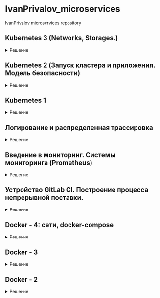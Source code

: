 # IvanPrivalov_microservices
IvanPrivalov microservices repository

## Kubernetes 3 (Networks, Storages.)

<details>
  <summary>Решение</summary>

### LoadBalancer

Настроим соответствующим образом Service UI

ui-service.yml:

```shell

---
apiVersion: v1
kind: Service
metadata:
  name: ui
  labels:
    app: reddit
    component: ui
spec:
  type: LoadBalancer
  ports:
  - port: 80
    nodePort: 32092
    protocol: TCP
    targetPort: 9292
  selector:
    app: reddit
    component: ui

```

Настроим соответствующим образом Service UI

```shell

kubectl apply -f ./kubernetes/reddit/ui-service.yml -n dev

```

Проверим:

```shell

kubectl get service -n dev --selector component=ui

otus@otus-VirtualBox:~/Desktop/IvanPrivalov_microservices$ kubectl get service -n dev --selector component=ui
NAME   TYPE           CLUSTER-IP      EXTERNAL-IP      PORT(S)        AGE
ui     LoadBalancer   10.96.134.193   178.154.205.67   80:32092/TCP   4m54s


```

Наш адрес: http://178.154.205.67:80

### Ingress

Основные задачи, решаемые с помощью Ingress'ов:

- Организация единой точки входа в приложения снаружи
- Обеспечение балансировки трафика
- Терминация SSL
- Виртуальный хостинг на основе имен и т. д.

Установим Ingress:

```shell

kubectl apply -f https://raw.githubusercontent.com/kubernetes/ingress-nginx/controller-v0.34.1/deploy/static/provider/cloud/deploy.yaml

```

```shell

kubectl get pods -n ingress-nginx

NAME                                        READY   STATUS      RESTARTS   AGE
ingress-nginx-admission-create-2gq4h        0/1     Completed   0          2m10s
ingress-nginx-admission-patch-v4trm         0/1     Completed   1          2m10s
ingress-nginx-controller-7d7999cdf6-mxcgw   1/1     Running     0          2m20s

```

![image 5](https://github.com/Otus-DevOps-2021-05/IvanPrivalov_microservices/blob/kubernetes-3/kubernetes/screens/k8s_5.png)

Создадим Ingress для сервиса UI

ui-ingress.yml:

```shell

---
apiVersion: extensions/v1beta1
kind: Ingress
metadata:
  name: ui
spec:
  backend:
    serviceName: ui
    servicePort: 80

```

Применим конфиг:

```shell

kubectl apply -f ./kubernetes/reddit/ui-ingress.yml -n dev

otus@otus-VirtualBox:~/Desktop/IvanPrivalov_microservices$ kubectl apply -f ./kubernetes/reddit/ui-ingress.yml -n dev
ingress.extensions/ui created

kubectl get ingress -n dev

NAME   CLASS    HOSTS   ADDRESS         PORTS   AGE
ui     <none>   *       130.193.39.62   80      5m27s

```

### Secret

Теперь давайте защитим наш сервис с помощью TLS.

Для начала вспомним IngressIP:

```shell

$ kubectl get ingress -n dev

NAME   CLASS    HOSTS   ADDRESS         PORTS   AGE
ui     <none>   *       130.193.39.62   80      24m

```

Далее подготовим сертификат используя IP как CN

```shell

openssl req -x509 -nodes -days 365 -newkey rsa:2048 -keyout tls.key -out tls.crt -subj "/CN=130.193.39.62"

Generating a RSA private key
.......................................+++++
.................................+++++
writing new private key to 'tls.key'
-----

```

И загрузит сертификат в кластер kubernetes

```shell

kubectl create secret tls ui-ingress --key tls.key --cert tls.crt -n dev

secret/ui-ingress created

```

Проверить можно командой:

```shell

kubectl describe secret ui-ingress -n dev

Name:         ui-ingress
Namespace:    dev
Labels:       <none>
Annotations:  <none>

Type:  kubernetes.io/tls

Data
====
tls.crt:  1123 bytes
tls.key:  1704 bytes

```

### TLS Termination

Теперь настроим Ingress на прием только HTTPS траффика

ui-ingress.yml

```shell

---
apiVersion: extensions/v1beta1
kind: Ingress
metadata:
  name: ui
  annotations:
    kubernetes.io/ingress.allow-http: "false"
spec:
  tls:
  - secretName: ui-ingress
  backend:
    serviceName: ui
    servicePort: 9292

```

Применим:

```shell

kubectl apply -f ./kubernetes/reddit/ui-ingress.yml -n dev

ingress.extensions/ui configured

```

Иногда протокол HTTP может не удалиться у существующего Ingress правила, тогда нужно его вручную удалить и пересоздать

```shell

$ kubectl delete ingress ui -n dev
$ kubectl apply -f ./kubernetes/reddit/ui-ingress.yml -n dev

```

![image 6](https://github.com/Otus-DevOps-2021-05/IvanPrivalov_microservices/blob/kubernetes-3/kubernetes/screens/k8s_6.png)

### Задание со *

Опишите создаваемый объект Secret в виде Kubernetes-манифеста.

Создал манифест tls-secret.yml

```shell

apiVersion: v1
kind: Secret
metadata:
  name: ui-ingress
type: kubernetes.io/tls
data:
  tls.crt:

  tls.key:

```

Добавил в ui-ingress.yml обьект Secret

```shell

---
  apiVersion: networking.k8s.io/v1
  kind: Ingress
  metadata:
    name: ui
    annotations:
      kubernetes.io/ingress.allow-http: "false"
  spec:
    tls:
      - secretName: ui-ingress
    rules:
    - http:
        paths:
        - path: "/"
          pathType: Prefix
          backend:
            service:
              name: ui
              port:
                number: 9292

```

### Network Policy

Имя кластера:

```shell

$ yc container cluster list
+----------------------+-------------+---------------------+---------+---------+-----------------------+---------------------+
|          ID          |    NAME     |     CREATED AT      | HEALTH  | STATUS  |   EXTERNAL ENDPOINT   |  INTERNAL ENDPOINT  |
+----------------------+-------------+---------------------+---------+---------+-----------------------+---------------------+
| catrd4rvg5cav24bqqur | k8s-cluster | 2021-09-30 07:40:07 | HEALTHY | RUNNING | https://62.84.116.228 | https://10.128.0.28 |
+----------------------+-------------+---------------------+---------+---------+-----------------------+---------------------+

```

Создадим NetworkPolicy.

mongo-network-policy.yml:

```shell

---
apiVersion: networking.k8s.io/v1
kind: NetworkPolicy
metadata:
  name: deny-db-traffic
  labels:
    app: reddit
spec:
  podSelector:
    matchLabels:
      app: reddit
      component: mongo
  policyTypes:
  - Ingress
  ingress:
  - from:
    - podSelector:
        matchLabels:
          app: reddit
          component: comment

```

Применяем политику:

```shell

$ kubectl apply -f ./kubernetes/reddit/mongo-network-policy.yml -n dev

networkpolicy.networking.k8s.io/deny-db-traffic created

```

Обновил mongo-network-policy.yml так, чтобы post-сервис дошел до базы данных.

```shell

---
  apiVersion: networking.k8s.io/v1
  kind: NetworkPolicy
  metadata:
    name: deny-db-traffic
    labels:
      app: reddit
  spec:
    podSelector:
      matchLabels:
        app: reddit
        component: mongo
    policyTypes:
      - Ingress
    ingress:
    - from:
      - podSelector:
          matchLabels:
            app: reddit
            component: comment
      - podSelector:
          matchLabels:
            app: reddit
            component: post

```

Применяем политику:

```shell

$ kubectl apply -f ./kubernetes/reddit/mongo-network-policy.yml -n dev

networkpolicy.networking.k8s.io/deny-db-traffic created

```

### Хранилище для базы

Основной Stateful сервис в нашем приложении - это базы данных MongoDB. В текущий момент она запускается в виде Deployment и хранит данные в стандартных Docker
Volume-ах.

Это имеет несколько проблем:

- При удалении POD-а удаляется и Volume
- Потерям Nod'ы с mongo грозит потерей данных
- Запуск базы на другой ноде запускает новый экземпляр данных

### PersitentVolume

Cоздадим диск в ya.cloud командой:

```shell

yc compute disk create \
--name k8s \
--size 4 \
--description "disk for k8s"

id: fhmcfarojp7vehcc7om3
folder_id: b1gfroh2tett7b3hdn78
created_at: "2021-09-30T10:04:24Z"
name: k8s
description: disk for k8s
type_id: network-hdd
zone_id: ru-central1-a
size: "4294967296"
block_size: "4096"
status: READY
disk_placement_policy: {}

$ yc compute disk list
+----------------------+------+-------------+---------------+--------+----------------------+--------------+
|          ID          | NAME |    SIZE     |     ZONE      | STATUS |     INSTANCE IDS     | DESCRIPTION  |
+----------------------+------+-------------+---------------+--------+----------------------+--------------+
| fhmcfarojp7vehcc7om3 | k8s  |  4294967296 | ru-central1-a | READY  |                      | disk for k8s |
+----------------------+------+-------------+---------------+--------+----------------------+--------------+

```

Создадим PV в ya.cloud

mongo-volume.yml:

```shell

---
apiVersion: v1
kind: PersistentVolume
metadata:
  name: mongo-pv
spec:
  capacity:
    storage: 4Gi
  accessModes:
    - ReadWriteOnce
  csi:
    driver: disk-csi-driver.mks.ycloud.io
    fsType: ext4
    volumeHandle: fhmcfarojp7vehcc7om3

```

Выполним:

```shell

$ kubectl apply -f ./kubernetes/reddit/mongo-volume.yml -n dev

persistentvolume/mongo-pv created

```

Создадим PVC

mongo-claim.yml:

```shell

---
apiVersion: v1
kind: PersistentVolumeClaim
metadata:
  name: mongo-pvc
spec:
  storageClassName: ""
  accessModes:
    - ReadWriteOnce
  resources:
    requests:
      storage: 4Gi
  volumeName: mongo-pv

```

Выполним:

```shell

$ kubectl apply -f ./kubernetes/reddit/mongo-claim.yml -n dev

persistentvolumeclaim/mongo-pvc created

```

Добавим volume в mongo-deployment.yml

```shell

---
apiVersion: apps/v1
kind: Deployment
metadata:
  name: mongo
  labels:
    app: reddit
    component: mongo
    comment-db: "true"
    post-db: "true"
spec:
  replicas: 1
  selector:
    matchLabels:
      app: reddit
      component: mongo
  template:
    metadata:
      name: mongo
      labels:
        app: reddit
        component: mongo
        comment-db: "true"
        post-db: "true"
    spec:
      containers:
      - image: mongo:3.2
        name: mongo
        volumeMounts:
        - name: mongo-persistent-storage
          mountPath: /data/db
      volumes:
        - name: mongo-persistent-storage
          persistentVolumeClaim:
            claimName:  mongo-pvc

```

Выполним:

```shell

$ kubectl apply -f ./kubernetes/reddit/mongo-deployment.yml -n dev

deployment.apps/mongo configured

```

Создадим пост:

![image 7](https://github.com/Otus-DevOps-2021-05/IvanPrivalov_microservices/blob/kubernetes-3/kubernetes/screens/k8s_7.png)

Удалим deployment:

```shell

$ kubectl delete deploy mongo -n dev

deployment.apps "mongo" deleted

```

![image 8](https://github.com/Otus-DevOps-2021-05/IvanPrivalov_microservices/blob/kubernetes-3/kubernetes/screens/k8s_8.png)

Снова создадим деплой mongo:

```shell

$ kubectl apply -f ./kubernetes/reddit/mongo-deployment.yml -n dev

deployment.apps/mongo configured

```

![image 9](https://github.com/Otus-DevOps-2021-05/IvanPrivalov_microservices/blob/kubernetes-3/kubernetes/screens/k8s_9.png)

Наш пост на месте.

</details>

## Kubernetes 2 (Запуск кластера и приложения. Модель безопасности)

<details>
  <summary>Решение</summary>

### Разворачиваем Kubernetes локально

```shell

sudo apt-get update
sudo apt-get install -y apt-transport-https ca-certificates curl

sudo curl -fsSLo /usr/share/keyrings/kubernetes-archive-keyring.gpg https://packages.cloud.google.com/apt/doc/apt-key.gpg
echo "deb [signed-by=/usr/share/keyrings/kubernetes-archive-keyring.gpg] https://apt.kubernetes.io/ kubernetes-xenial main" | sudo tee /etc/apt/sources.list.d/kubernetes.list

sudo apt-get update
sudo apt-get install -y kubectl

```

### Установка Minikube

```shell

curl -LO https://storage.googleapis.com/minikube/releases/latest/minikube_latest_amd64.deb
sudo dpkg -i minikube_latest_amd64.deb

```

Запустим Minikube-кластер (весрия 1.19.7):

```shell

minikube start --kubernetes-version 1.19.7

```

Minikube-кластер развернут.

```shell

otus@otus-VirtualBox:~$ kubectl get nodes
NAME       STATUS   ROLES    AGE   VERSION
minikube   Ready    master   43s   v1.19.7

```

### Запуск приложения

Запуск приложения в kubernetes необходимо описать в YAML-манифестах.
Вся конфигурация находится в каталоге ./kubernetes/reddit.

Запустим на кластере minikube:

```shell

kubectl apply -f kubernetes/reddit/

```

По-умолчанию все сервисы имеют тип ClusterIP - это значит, что сервис располагается на внутреннем диапазоне IP-адресов кластера. Снаружи до него нет доступа. Тип NodePort - на каждой ноде кластера открывает порт из диапазона 30000-32767 и переправляет трафик с этого порта на тот, который указан в targetPort Pod.

Опишем порт в ui-service.yml:

```shell

spec:
  type: NodePort
  ports:
  - nodePort: 32092
    port: 9292
    protocol: TCP
    targetPort: 9292
  selector:
    app: reddit
    component: ui

```

Проверим:

```shell

minikube service ui

|-----------|------|-------------|---------------------------|
| NAMESPACE | NAME | TARGET PORT |            URL            |
|-----------|------|-------------|---------------------------|
| default   | ui   |        9292 | http://192.168.49.2:32092 |
|-----------|------|-------------|---------------------------|
🎉  Opening service default/ui in default browser...

minikube service list

|-------------|------------|--------------|---------------------------|
|  NAMESPACE  |    NAME    | TARGET PORT  |            URL            |
|-------------|------------|--------------|---------------------------|
| default     | comment    | No node port |
| default     | comment-db | No node port |
| default     | kubernetes | No node port |
| default     | mongodb    | No node port |
| default     | post       | No node port |
| default     | post-db    | No node port |
| default     | ui         |         9292 | http://192.168.49.2:32092 |
| kube-system | kube-dns   | No node port |
|-------------|------------|--------------|---------------------------|

```

![image 1](https://github.com/Otus-DevOps-2021-05/IvanPrivalov_microservices/blob/kubernetes-2/kubernetes/screens/k8s_1.png)


### Dashboard

Зайдем в Dashboard:

```shell

minikube service kubernetes-dashboard -n kube-system

```

В самом Dashboard можно:

- Отслеживать состояние кластера и рабочих нагрузок в нем
- Создавать новые объекты (загружать YAML-файлы)
- Удалять и изменять объекты (кол-во реплик, YAML-файлы)
- Отслеживать логи в POD-ах
- При включении Heapster-аддона смотреть нагрузку на POD-ах
- и т. д.

### Namespace

Отделим среду для разработки приложения от всего остального кластера. Для этого создадим Namespace dev-namespace:

```shell

---
apiVersion: v1
kind: Namespace
metadata:
  name: dev

```

Создаем Namespace и запустем приложение в нем:

```shell

kubectl apply -f dev-namespace.yml
kubectl apply -n dev -f kubernetes/reddit/

```

Проверим результат:

```shell

minikube service ui -n dev

```

![image 2](https://github.com/Otus-DevOps-2021-05/IvanPrivalov_microservices/blob/kubernetes-2/kubernetes/screens/k8s_2.png)

### Yandex Cloud Managed Service for kubernetes

Создаем кластер и группу хостов. Подключаемся к кластеру:

```shell

yc managed-kubernetes cluster get-credentials test-cluster --external

```

Проверим подключение к нашему кластеру:

```shell

kubectl config current-context
yc-test-cluster

```

Запустим наше приложение в K8s.

Создадим dev namespace:

```shell

kubectl apply -f ./kubernetes/reddit/dev-namespace.yml

```

Задеплоим наше приложение:

```shell

kubectl apply -f ./kubernetes/reddit/ -n dev

otus@otus-VirtualBox:~/Desktop/IvanPrivalov_microservices$ kubectl apply -f ./kubernetes/reddit/ -n dev
deployment.apps/comment created
service/comment-db created
service/comment created
namespace/dev unchanged
deployment.apps/mongo created
service/mongodb created
deployment.apps/post created
service/post-db created
service/post created
deployment.apps/ui created
service/ui created

```

Проверим развернулись ли наши поды:

```shell

kubectl get pods -n dev

otus@otus-VirtualBox:~/Desktop/IvanPrivalov_microservices$ kubectl get pods -n dev
NAME                      READY   STATUS    RESTARTS   AGE
comment-f8db99cc4-jx9hh   1/1     Running   0          3m9s
comment-f8db99cc4-rh7qc   1/1     Running   0          3m9s
comment-f8db99cc4-sm7q2   1/1     Running   0          3m9s
mongo-6b9fcfd49f-4dbs9    1/1     Running   0          3m8s
post-68f884b866-chv2r     1/1     Running   0          3m8s
post-68f884b866-dxskq     1/1     Running   0          3m8s
post-68f884b866-f7tzb     1/1     Running   0          3m8s
ui-6bc94db77c-2n8gt       1/1     Running   0          3m8s
ui-6bc94db77c-ckjrg       1/1     Running   0          3m8s
ui-6bc94db77c-w6g8r       1/1     Running   0          3m8s

```

Определим по какому адресу обратимся к нашему кластеру:

```shell

kubectl get nodes -o wide

otus@otus-VirtualBox:~/Desktop/IvanPrivalov_microservices$ kubectl get nodes -o wide
NAME                        STATUS   ROLES    AGE   VERSION    INTERNAL-IP   EXTERNAL-IP       OS-IMAGE             KERNEL-VERSION     CONTAINER-RUNTIME
cl1otcitojcuav607tq5-ikec   Ready    <none>   14m   v1.19.10   10.128.0.12   178.154.203.75    Ubuntu 20.04.2 LTS   5.4.0-74-generic   docker://20.10.7
cl1otcitojcuav607tq5-ubep   Ready    <none>   14m   v1.19.10   10.128.0.22   178.154.205.145   Ubuntu 20.04.2 LTS   5.4.0-74-generic   docker://20.10.7

```

и порт публикации:

```shell

kubectl describe service ui -n dev | grep NodePort

otus@otus-VirtualBox:~/Desktop/IvanPrivalov_microservices$ kubectl describe service ui -n dev | grep NodePort
Type:                     NodePort
NodePort:                 <unset>  32093/TCP

```

![image 3](https://github.com/Otus-DevOps-2021-05/IvanPrivalov_microservices/blob/kubernetes-2/kubernetes/screens/k8s_3.png)

### Разверните Kubernetes-кластер в Yandex cloud с помощью Terraform

Настройки Terraform для развертывания K8S на Yandex Сloud находятся kubernetes\k8s-terraform.

Запуск:

```shell

cd ./kubernetes/k8s-terraform

terraform init

terraform aplly

```

Проверим результат:

```shell

yc managed-kubernetes cluster get-credentials k8s-cluster --external

kubectl config current-context
yc-k8s-cluster

```

И запустим приложение:

```shell

cd ../..
kubectl apply -f ./kubernetes/reddit/dev-namespace.yml
kubectl apply -f ./kubernetes/reddit/ -n dev
kubectl get pods -n dev

otus@otus-VirtualBox:~/Desktop/IvanPrivalov_microservices$ kubectl get pods -n dev
NAME                      READY   STATUS    RESTARTS   AGE
comment-f8db99cc4-8g2d4   1/1     Running   0          3m2s
comment-f8db99cc4-c2nls   1/1     Running   0          3m2s
comment-f8db99cc4-vfdfz   1/1     Running   0          3m2s
mongo-6b9fcfd49f-bjsnh    1/1     Running   0          3m2s
post-68f884b866-2lj4j     1/1     Running   0          3m1s
post-68f884b866-8bg6c     1/1     Running   0          3m1s
post-68f884b866-j2l99     1/1     Running   0          3m1s
ui-6bc94db77c-9b24n       1/1     Running   0          3m1s
ui-6bc94db77c-ch48h       1/1     Running   0          3m1s
ui-6bc94db77c-x7qpd       1/1     Running   0          3m1s

kubectl get nodes -o wide

otus@otus-VirtualBox:~/Desktop/IvanPrivalov_microservices$ kubectl get nodes -o wide
NAME                        STATUS   ROLES    AGE     VERSION    INTERNAL-IP   EXTERNAL-IP       OS-IMAGE             KERNEL-VERSION     CONTAINER-RUNTIME
cl1hh42o2998dfbupaim-afec   Ready    <none>   7m50s   v1.19.10   10.128.0.13   178.154.240.237   Ubuntu 20.04.2 LTS   5.4.0-74-generic   docker://20.10.7
cl1hh42o2998dfbupaim-ivox   Ready    <none>   7m43s   v1.19.10   10.128.0.28   62.84.112.235     Ubuntu 20.04.2 LTS   5.4.0-74-generic   docker://20.10.7

```

Приложение доступно по адресу http://178.154.240.237:32093/

![image 4](https://github.com/Otus-DevOps-2021-05/IvanPrivalov_microservices/blob/kubernetes-2/kubernetes/screens/k8s_4.png)

</details>

## Kubernetes 1

<details>
  <summary>Решение</summary>

## Создание примитивов

Создал файл в kubernetes/reddit/post-deployment.yml:

```shell

apiVersion: apps/v1
kind: Deployment
metadata:
  name: post-deployment
spec:
  replicas: 1
  selector:
    matchLabels:
      app: post
  template:
    metadata:
      name: post
      labels:
        app: post
    spec:
      containers:
      - image: chromko/post
        name: post

```

Аналогично создаем:

- ui-deployment.yml
- comment-deployment.yml
- mongo-deployment.yml

## Установка k8s при помощи утилиты kubeadm

Создаем 2 ноды Ubuntu 18:

```shell

yc compute instance create \
  --name master \
  --zone ru-central1-a \
  --network-interface subnet-name=otus-ru-central1-a,nat-ip-version=ipv4 \
  --create-boot-disk image-folder-id=standard-images,image-family=ubuntu-1804-lts,size=40 \
  --memory=4 \
  --cores=4 \
  --ssh-key ~/.ssh/id_rsa.pub

yc compute instance create \
  --name worker \
  --zone ru-central1-a \
  --network-interface subnet-name=otus-ru-central1-a,nat-ip-version=ipv4 \
  --create-boot-disk image-folder-id=standard-images,image-family=ubuntu-1804-lts,size=40 \
  --memory=4 \
  --cores=4 \
  --ssh-key ~/.ssh/id_rsa.pub

```

Устанавливаем: docker v=19.03 и k8s v=1.19:

```shell

sudo apt-get install -y apt-transport-https ca-certificates curl gnupg lsb-release

curl -fsSL https://download.docker.com/linux/ubuntu/gpg | sudo gpg --dearmor -o /usr/share/keyrings/docker-archive-keyring.gpg
sudo curl -fsSLo /usr/share/keyrings/kubernetes-archive-keyring.gpg https://packages.cloud.google.com/apt/doc/apt-key.gpg

echo "deb [arch=amd64 signed-by=/usr/share/keyrings/docker-archive-keyring.gpg] https://download.docker.com/linux/ubuntu $(lsb_release -cs) stable" | sudo tee /etc/apt/sources.list.d/docker.list > /dev/null

echo "deb [signed-by=/usr/share/keyrings/kubernetes-archive-keyring.gpg] https://apt.kubernetes.io/ kubernetes-xenial main" | sudo tee /etc/apt/sources.list.d/kubernetes.list

sudo apt-get update

sudo apt-get install -y docker-ce docker-ce-cli containerd.io kubelet kubeadm kubectl

sudo apt-get install docker-ce=5:19.03.15~3-0~ubuntu-bionic docker-ce-cli=5:19.03.15~3-0~ubuntu-bionic containerd.io kubelet=1.19.14-00 kubeadm=1.19.14-00 kubectl=1.19.14-00

```

Поднимем кластер k8s с помощью kubeadm:

```shell

kubeadm init --apiserver-cert-extra-sans=178.154.204.64 --apiserver-advertise-address=0.0.0.0 --control-plane-endpoint=178.154.204.64 --pod-network-cidr=10.244.0.0/16

```

Послу успешной установки получим пример команды для добавления worker ноды в кластер:

```shell

kubeadm join 178.154.204.64:6443 --token affw0g.fdckmh8digy48n9e \
    --discovery-token-ca-cert-hash sha256:3c01bf311db86349eb128a3d461f14b09811f8032e97e11391dd17e58c458588

```

Создадим конфиг файл для пользователя на мастер ноде:

```shell

mkdir $HOME/.kube/
sudo cp /etc/kubernetes/admin.conf $HOME/.kube/config
sudo chown $USER $HOME/.kube/config

```

Проверим наши ноды:

```shell

root@fhmch8e4qjpi9o55vrj2:~# kubectl get nodes
NAME                   STATUS     ROLES    AGE     VERSION
fhm7j2sia4bub0vp6ss0   NotReady   <none>   3m36s   v1.19.14
fhmch8e4qjpi9o55vrj2   NotReady   master   4m13s   v1.19.14

```

Ноды находятся в статусе NotReady, посмотрим состояние ноды:

```shell

kubectl describe node fhm7j2sia4bub0vp6ss0

NetworkReady=false reason:NetworkPluginNotReady message:docker: network plugin is not ready: cni config uninitialized

```

Не установлен сетевой плагин. Установим сетевой плагин calico:

```shell

curl https://docs.projectcalico.org/manifests/calico.yaml -O

раскомментируем переменную CALICO_IPV4POOL_CIDR в манифесте и установить для нее значение init: 10.244.0.0/16

kubectl apply -f calico.yaml

```

Проверим состояние нод:

```shell

root@fhmch8e4qjpi9o55vrj2:~# kubectl get nodes
NAME                   STATUS   ROLES    AGE   VERSION
fhm7j2sia4bub0vp6ss0   Ready    <none>   15m   v1.19.14
fhmch8e4qjpi9o55vrj2   Ready    master   16m   v1.19.14

```

Запустим один из манифестов нашего приложения и убедимся, что он применяется:

```shell

kubectl apply -f post-deployment.yml

NAME                              READY   STATUS              RESTARTS   AGE
post-deployment-799c77ffb-mvgpr   0/1     ContainerCreating   0          20s

```

## Установка кластера k8s с помощью terraform и ansible

- В каталоге kubernetes созданы каталоги terraform и ansible. В данных каталогах созданы манифесты.

- Terraform динамически создает необходимое количество нод.

- Ansible с помощью ролей разворачивает Kubernetes кластер.

- Версии k8s и docker зафиксированы через переменные на 1.19 и 19.03 соответсвенно.

- В Terraform настроен provisioner для автоматического разворачивания кластера через ansible-playbook.

```shell

cd ./kubernetes/terraform
terraform init
terraform plan
terraform apply

```

Подключимся к master и проверим состояние нод:

```shell

ssh ubuntu@178.154.254.67

ubuntu@fhmbsupuro805qiu3etr:~$ kubectl get nodes
NAME                   STATUS   ROLES    AGE     VERSION
fhmbsupuro805qiu3etr   Ready    master   4m17s   v1.19.14
fhmqce4m84fj6t84gc2p   Ready    <none>   83s     v1.19.14

```

</details>


## Логирование и распределенная трассировка

<details>
  <summary>Решение</summary>

- Логирование Docker-контейнеров
- Сбор неструктурированных логов
- Визуализация логов
- Сбор структурированных логов
- Распределенный трейсинг

### Описание

1. Создал инстанс в Yandex Cloud c помощью docker-machine:

```shell

yc compute instance create \
  --name logging \
  --zone ru-central1-a \
  --network-interface subnet-name=otus-ru-central1-a,nat-ip-version=ipv4 \
  --create-boot-disk image-folder-id=standard-images,image-family=ubuntu-1804-lts,size=15 \
  --memory=4 \
  --ssh-key ~/.ssh/id_rsa.pub

docker-machine create \
  --driver generic \
  --generic-ip-address=178.154.254.210 \
  --generic-ssh-user yc-user \
  --generic-ssh-key ~/.ssh/id_rsa \
  logging

# перейти в окружение docker хоста
eval $(docker-machine env docker-host)

```

2. Собрал новые образы сервисов reddit с функционалом логгирования, а также fluentd

3. Описал сервисы в docker-compose:

docker-compose.yml - сервисы приложения reddit

```shell

version: '3.3'
services:

  post_db:
    env_file: .env
    image: mongo:${MONGODB_VERSION}
    environment:
      - ZIPKIN_ENABLED=${ZIPKIN_ENABLED}
    volumes:
      - post_db:/data/db
    networks:
      back_net:
        aliases:
          - post_db
          - comment_db

  ui:
    env_file: .env
#    build: ./ui
#    image: ${USER_NAME}/ui:${UI_VERSION}
    image: ${USER_NAME}/ui:logging
    environment:
      - ZIPKIN_ENABLED=${ZIPKIN_ENABLED}
    ports:
      - ${UI_HOST_PORT}:${UI_CONTAINER_PORT}/tcp
    logging:
      driver: "fluentd"
      options:
        fluentd-address: localhost:24224
        tag: service.ui
    networks:
      - front_net

  post:
    env_file: .env
#    build: ./post-py
#    image: ${USER_NAME}/post:${POST_VERSION}
    image: ${USER_NAME}/post:logging
    environment:
      - POST_DATABASE_HOST=post_db
      - POST_DATABASE=posts
      - ZIPKIN_ENABLED=${ZIPKIN_ENABLED}
    depends_on:
      - post_db
    ports:
      - "5000:5000"
    logging:
      driver: "fluentd"
      options:
        fluentd-address: localhost:24224
        tag: service.post
    networks:
      - front_net
      - back_net

  comment:
    env_file: .env
#    build: ./comment
#    image: ${USER_NAME}/comment:${COMMENT_VERSION}
    image: ${USER_NAME}/comment:logging
    environment:
      - ZIPKIN_ENABLED=${ZIPKIN_ENABLED}
    networks:
      - front_net
      - back_net

volumes:

  post_db:

networks:

  front_net:
    driver: bridge
    ipam:
      driver: default
      config:
        - subnet: ${FRONT_NET_SUBNET}

  back_net:
    driver: bridge
    ipam:
      driver: default
      config:
        - subnet: ${BACK_NET_SUBNET}

```

docker-compose-logging.yml - сервисы логгирования:

- elasticsearch
- kibana
- fluentd
- zipkin

```shell

version: '3'
services:

  zipkin:
    env_file: .env
    image: openzipkin/zipkin:2.21.0
    ports:
      - "9411:9411"
    networks:
      - front_net
      - back_net

  fluentd:
    env_file: .env
    image: ${USER_NAME}/fluentd
    ports:
      - "24224:24224"
      - "24224:24224/udp"
    networks:
      - front_net
      - back_net

  elasticsearch:
    env_file: .env
    image: elasticsearch:7.4.0
    environment:
      - ELASTIC_CLUSTER=false
      - CLUSTER_NODE_MASTER=true
      - CLUSTER_MASTER_NODE_NAME=es01
      - discovery.type=single-node
    expose:
      - 9200
    ports:
      - "9200:9200"
    networks:
      - front_net
      - back_net

  kibana:
    env_file: .env
    image: kibana:7.4.0
    ports:
      - "5601:5601"
    networks:
      - front_net
      - back_net

networks:
  front_net:
    driver: bridge
    ipam:
      driver: default
      config:
        - subnet: ${FRONT_NET_SUBNET}
  back_net:
    driver: bridge
    ipam:
      driver: default
      config:
        - subnet: ${BACK_NET_SUBNET}

```

### Запуск

```shell

cd docker
eval "(docker-machine env logging)"
docker-compose -f docker-compose-logging.yml up -d
docker-compose -f docker-compose.yml up -d
docker-compose -f docker-compose-logging.yml -f docker-compose.yml ps

otus@otus-VirtualBox:~/Desktop/IvanPrivalov_microservices/docker$ docker-compose -f docker-compose-logging.yml -f docker-compose.yml ps
         Name                       Command               State                                          Ports
------------------------------------------------------------------------------------------------------------------------------------------------------
docker_comment_1         puma                             Up
docker_elasticsearch_1   /usr/local/bin/docker-entr ...   Up      0.0.0.0:9200->9200/tcp,:::9200->9200/tcp, 9300/tcp
docker_fluentd_1         tini -- /bin/entrypoint.sh ...   Up      0.0.0.0:24224->24224/tcp,:::24224->24224/tcp,
                                                                  0.0.0.0:24224->24224/udp,:::24224->24224/udp, 5140/tcp
docker_kibana_1          /usr/local/bin/dumb-init - ...   Up      0.0.0.0:5601->5601/tcp,:::5601->5601/tcp
docker_post_1            python3 post_app.py              Up      0.0.0.0:5000->5000/tcp,:::5000->5000/tcp
docker_post_db_1         docker-entrypoint.sh mongod      Up      27017/tcp
docker_ui_1              puma                             Up      0.0.0.0:9292->9292/tcp,:::9292->9292/tcp
docker_zipkin_1          /busybox/sh run.sh               Up      9410/tcp, 0.0.0.0:9411->9411/tcp,:::9411->9411/tcp

```

Проверка:

- kibana - http://178.154.254.210:5601
- zipkin - http://178.154.254.210:9411

</details>

## Введение в мониторинг. Системы мониторинга (Prometheus)

<details>
  <summary>Решение</summary>

1. Prometheus: запуск, конфигурация, Web UI
2. Мониторинг состояния микросервисов
3. Сбор метрик хоста с использованием экспортера

### Подготовка

1. Создал инcтсанс в Yandex Cloud, проинициализировал на нем docker:

```shell

yc compute instance create \
  --name gitlab-ci-vm \
  --zone ru-central1-a \
  --network-interface subnet-name=otus-ru-central1-a,nat-ip-version=ipv4 \
  --create-boot-disk image-folder-id=standard-images,image-family=ubuntu-1804-lts,size=15 \
  --memory 4GB \
  --ssh-key ~/.ssh/id_rsa.pub

docker-machine create \
  --driver generic \
  --generic-ip-address=178.154.206.97 \
  --generic-ssh-user yc-user \
  --generic-ssh-key ~/.ssh/id_rsa \
  docker-host

# перейти в окружение docker хоста
eval $(docker-machine env docker-host)

```

2. Запустил Prometheus в контейнере для проверки:

```shell

docker run --rm -p 9090:9090 -d --name prometheus  prom/prometheus

```

3. Переупорядчил структуру директорий:

- Создал каталог ./docker и перенес в него каталог docker-monolith и файлы docker-compose.*, .env (переименовал .env.example).
В нем будем запускать микросервисы в docker-compose.
- Cоздал каталог ./monitoring/prometheus c файлами: Dockerfile, prometheus.yml.
В нем будем собирать образ Prometheus.

### Сборка образов

4. Собрал образы микросервисов с healthckeck-ми:

Сборка сервисов reddit с помощью скриптов:

```shell

export USER_NAME=privalovip # добавляем префикс для образа

/src/ui      $ bash docker_build.sh
/src/post-py $ bash docker_build.sh
/src/comment $ bash docker_build.sh

```

Сборка Prometheus из Dockerfile:

```shell

cd ./monitoring/prometheus
docker build -t $USER_NAME/prometheus .

```

Dockerfile

```shell

FROM prom/prometheus:v2.1.0
ADD prometheus.yml /etc/prometheus/

```

Конфигурация Prometheus происходит через файлы конфигурации и опции командной строки. В monitoring/prometheus создаем файл prometheus.yml:

```shell

---
global:
  scrape_interval: '5s'

scrape_configs:
  - job_name: 'prometheus'
    static_configs:
      - targets:
        - 'localhost:9090'

  - job_name: 'ui'
    static_configs:
      - targets:
        - 'ui:9292'

  - job_name: 'comment'
    static_configs:
      - targets:
        - 'comment:9292'

```

Prometheus поднимаем совместно с микросервисами. В docker/docker-compose.yml опишем новый сервис:

```shell

services:

...

  prometheus:
    image: ${USER_NAME}/prometheus
    ports:
      - 9090:9090
    volumes:
      - prometheus_data:/prometheus
    command:
    # Передаем доп параметры вкомандной строке
      - '--config.file=/etc/prometheus/prometheus.yml'
      - '--storage.tsdb.path=/prometheus'
      - '--storage.tsdb.retention=1d' # Задаем время хранения метрик в 1 день
    networks:
      - front_net
      - back_net
...

  volumes:
    prometheus_data:

```

Изменим build образов наших микросервисом на уже подготовленные образы через скрипт docker_build.sh:

```shell

  #build: ./ui
  #image: ${USERNAME}/ui:${UI_TAG}

  image: ${USER_NAME}/ui

```

Поднимаем сервисы. Поскольку в предыдущих заданиях был использован docker-compose.override.yml, то игнорируем его при запуске:

```shell

docker-compose -f docker-compose.yml up -d

```

Убедимся, что сервисы (контейнеры) поднялись:

```shell

docker-compose ps

       Name                      Command               State                    Ports
-------------------------------------------------------------------------------------------------------
docker_comment_1      puma                             Up
docker_post_1         python3 post_app.py              Up
docker_post_db_1      docker-entrypoint.sh mongod      Up      27017/tcp
docker_prometheus_1   /bin/prometheus --config.f ...   Up      0.0.0.0:9090->9090/tcp,:::9090->9090/tcp
docker_ui_1           puma                             Up      0.0.0.0:9292->9292/tcp,:::9292->9292/tcp

```

## Exporters

Экспортер похож на вспомогательного агента для сбора метрик.

В ситуациях, когда мы не можем реализовать отдачу метрик Prometheus в коде приложения, мы можем использовать экспортер, который будет транслировать метрики приложения или системы в формате доступном для чтения Prometheus.

Для сбора информации о работе Docker хоста и представления этой информации в Prometheus воспользуемся Node exporter.

Определим ещё один сервиc в docker/docker-compose.yml:

```shell

node-exporter:
  image: prom/node-exporter:v0.15.2
  user: root
  volumes:
    - /proc:/host/proc:ro
    - /sys:/host/sys:ro
    - /:/rootfs:ro
  command:
    - '--path.procfs=/host/proc'
    - '--path.sysfs=/host/sys'
    - '--collector.filesystem.ignored-mount-points="^/(sys|proc|dev|host|etc)($$|/)"'
  networks:
    - front_net
    - back_net

```

И в monitoring/prometheus/prometheus.yml добавим job для node exporter:

```shell

- job_name: 'node'
  static_configs:
    - targets:
      - 'node-exporter:9100'

```

Соберем новый Docker образ для Prometheus:

```shell

cd monitoring/prometheus

docker build -t $USER_NAME/prometheus .

```

Пересоздадим сервисы:

```shell

cd ../../docker/
docker-compose down
docker-compose -f docker-compose.yml up -d

```

Убедимся, что список endpoint-ов Prometheus появился ещё один endpoint - node.

![image 1](https://github.com/Otus-DevOps-2021-05/IvanPrivalov_microservices/blob/monitoring-1/monitoring/Screenshot_4.png)

Добавим нагрузки на Docker Host и проверм:

```shell

docker-machine ssh docker-host

yes > /dev/null

```

![image 2](https://github.com/Otus-DevOps-2021-05/IvanPrivalov_microservices/blob/monitoring-1/monitoring/Screenshot_5.png)

## Обазы в DockerHub

```shell

docker login
Login Succeeded


docker push $USER_NAME/ui
docker push $USER_NAME/comment
docker push $USER_NAME/post
docker push $USER_NAME/prometheus

```

Ссылка на DockerHub: https://hub.docker.com/u/privalovip

# Задания со *

## MongoDB Exporter

Соберем Docker образ нашего mongodb_exporter через monitoring/mongodb-exporter/Dockerfile

```shell

FROM alpine:3.14

WORKDIR /tmp/mongodb
RUN   apk update \
  &&   apk --no-cache add ca-certificates wget \
  &&   update-ca-certificates

RUN wget https://github.com/percona/mongodb_exporter/releases/download/v0.20.7/mongodb_exporter-0.20.7.linux-amd64.tar.gz && \
    tar xvzf mongodb_exporter-0.20.7.linux-amd64.tar.gz && \
    cp mongodb_exporter-0.20.7.linux-amd64/mongodb_exporter /usr/local/bin/. && \
    rm -rf /tmp/mongodb

WORKDIR /

EXPOSE 9216

CMD ["mongodb_exporter"]

```

Далее добавим наш экпортер в monitoring/prometheus/prometheus.yml:

```shell

  - job_name: 'mongodb'
    static_configs:
      - targets:
        - 'mongodb-exporter:9216'

```

и docker/docker-compose.yml:

```shell

  mongodb-exporter:
    image: ${USER_NAME}/mongodb-exporter
    environment:
      MONGODB_URI: mongodb://post_db:27017
    networks:
      - back_net

```

Соберем заново наши образы и контейнеры:

```shell

cd monitoring/mongodb-exporter
docker build -t $USER_NAME/mongodb-exporter .

cd monitoring/prometheus
docker build -t $USER_NAME/prometheus .

cd ../../docker/
docker-compose down
docker-compose -f docker-compose.yml up -d

```

![image 3](https://github.com/Otus-DevOps-2021-05/IvanPrivalov_microservices/blob/monitoring-1/monitoring/Screenshot_6.png)

# Удалим ресурсы:

```shell

docker-compose down
yc compute instance delete docker-host

```

</details>

## Устройство GitLab CI. Построение процесса непрерывной поставки.

<details>
  <summary>Решение</summary>

1. Создал инстанс для gitlab через Web-консоль Yandex Cloud.

```shell

yc compute instance create \
  --name gitlab-ci-vm \
  --zone ru-central1-a \
  --network-interface subnet-name=otus-ru-central1-a,nat-ip-version=ipv4 \
  --create-boot-disk image-folder-id=standard-images,image-family=ubuntu-1804-lts,size=50 \
  --memory 4GB \
  --ssh-key ~/.ssh/id_rsa.pub

```

2. Установим docker и docker-compose

```shell

cd gitlab-ci/ansible/
ansible-playbook docker_playbook.yml

```

3. Установка GitLab-CE. Подключимся к хосту и создадим необходимые каталоги:

```shell

ssh yc-user@62.84.113.255
sudo mkdir -p /srv/gitlab/config /srv/gitlab/data /srv/gitlab/logs
cd /srv/gitlab
sudo touch docker-compose.yml

```

sudo vim docker-compose.yml

```shell

web:
  image: 'gitlab/gitlab-ce:latest'
  restart: always
  hostname: 'localhost'
  environment:
    GITLAB_OMNIBUS_CONFIG:
      external_url 'http://62.84.113.255'
  ports:
    - '80:80'
    - '443:443'
    - '2222:22'
  volumes:
    - '/srv/gitlab/config:/etc/gitlab'
    - '/srv/gitlab/logs:/var/log/gitlab'
    - '/srv/gitlab/data:/var/opt/gitlab'

```

4. Запустим gitlab через docker-compose:

```shell

sudo docker-compose up -d

```

проверим доступность: http://62.84.113.255

5. Для выполнения push с локального хоста в gitlab добавил remote:

```shell

git remote add gitlab http://62.84.113.255/homework/example.git
git push gitlab gitlab-ci-1

```

6. Создание раннеров. Добавил раннер на инстансе:

```shell

ssh yc-user@62.84.113.255

docker run -d --name gitlab-runner --restart always -v /srv/gitlabrunner/config:/etc/gitlab-runner -v /var/run/docker.sock:/var/run/docker.sock gitlab/gitlab-runner:latest

```

7. Регистрация раннера (указываем url сервера gitlab и токен из Settings -> CI/CD -> Pipelines -> Runners ):

```shell

docker exec -it gitlab-runner gitlab-runner register \
--url http://62.84.113.255/ \
--non-interactive \
--locked=false \
--name DockerRunner \
--executor docker \
--docker-image alpine:latest \
--registration-token gYhPxcY9s5pBQyr6MGYp \
--tag-list "linux,xenial,ubuntu,docker" \
--run-untagged

```

8. Если все успешно, то должен появится новый ранер в Settings -> CI/CD -> Pipelines -> Runners секция Available specific runners и после появления ранера должен выполнится пайплайн.

![image 1](https://github.com/Otus-DevOps-2021-05/IvanPrivalov_microservices/blob/gitlab-ci-1/gitlab-ci/Screenshot_1.png)

9. Добавление Reddit в проект:

```shell

git clone https://github.com/express42/reddit.git && rm -rf ./reddit/.git
git add reddit/
git commit -m "Add reddit app"
git push gitlab gitlab-ci-1

```

10. Добавил файл simpletest.rb с тестами в каталог reddit:

```shell

require_relative './app'
require 'test/unit'
require 'rack/test'

set :environment, :test

class MyAppTest < Test::Unit::TestCase
  include Rack::Test::Methods

  def app
    Sinatra::Application
  end

  def test_get_request
    get '/'
    assert last_response.ok?
  end
end

```

11. Добавим библиотеку rack-test в reddit/Gemfile:

```shell

gem 'rack-test'

```

12. Запушим код в GitLab и убедимся, что test_unit_job гоняет тесты.

![image 2](https://github.com/Otus-DevOps-2021-05/IvanPrivalov_microservices/blob/gitlab-ci-1/gitlab-ci/Screenshot_2.png)

13. Добавим в .gitlab-ci.yml новые окружения и условия запусков для ранеров:

```shell

image: ruby:2.4.2

stages:
  - build
  - test
  - review
  - stage
  - production

variables:
  DATABASE_URL: 'mongodb://mongo/user_posts'

before_script:
  - cd reddit
  - bundle install

build_job:
  stage: build
  script:
    - echo 'Building'

test_unit_job:
  stage: test
  services:
    - mongo:latest
  script:
    - ruby simpletest.rb

test_integration_job:
  stage: test
  script:
    - echo 'Testing 2'

deploy_dev_job:
  stage: review
  script:
    - echo 'Deploy'
  environment:
    name: dev
    url: http://dev.example.com

branch review:
  stage: review
  script: echo "Deploy to $CI_ENVIRONMENT_SLUG"
  environment:
    name: branch/$CI_COMMIT_REF_NAME
    url: http://$CI_ENVIRONMENT_SLUG.example.com
  only:
    - branches
  except:
    - master

staging:
  stage: stage
  when: manual
  only:
    - /^\d+\.\d+\.\d+/
  script:
    - echo 'Deploy'
  environment:
    name: stage
    url: http://beta.example.com

production:
  stage: production
  when: manual
  only:
    - /^\d+\.\d+\.\d+/
  script:
    - echo 'Deploy'
  environment:
    name: production
    url: http://example.com

```

14. Для проверки закоммитим файлы с указанием тэга (версии) и запушим в gitlab:

```shell

git add .
git commit -m 'Test ver 2.4.10'
git tag 2.4.10
git push gitlab gitlab-ci-1 --tags

```

![image 3](https://github.com/Otus-DevOps-2021-05/IvanPrivalov_microservices/blob/gitlab-ci-1/gitlab-ci/Screenshot_3.png)

Stage и Production окружения запускаются вручную

</details>

## Docker - 4: сети, docker-compose

<details>
  <summary>Решение</summary>

- Работа с сетями в Docker
- Использование docker-compose
____

### None netwok driver

Внутри контейнера из сетевых интерфейсов существует только loopback. Сетевой стек работает для localhost без возможности контактировать с внешним миром. Подходит для запуска сетевых сервисов внутри контейнера для локальных экспериментов.

Проверка:

```shell

docker run -ti --rm --network none joffotron/docker-net-tools -c ifconfig

lo        Link encap:Local Loopback
          inet addr:127.0.0.1  Mask:255.0.0.0
          UP LOOPBACK RUNNING  MTU:65536  Metric:1
          RX packets:0 errors:0 dropped:0 overruns:0 frame:0
          TX packets:0 errors:0 dropped:0 overruns:0 carrier:0
          collisions:0 txqueuelen:1000
          RX bytes:0 (0.0 B)  TX bytes:0 (0.0 B)

```

### Host netwok driver

Контейнер использует network namespace (пространство имен) docker-хоста.
Сетевые интерфейсы хоста и контейнера одинаковые.

Проверил сетевые интерфейсы на докер-хосте:

```shell

docker-machine ssh docker-host ifconfig

```

Сравнил интерфейсы в контейнере - они идентичны:

```shell

docker run -ti --rm --network host joffotron/docker-net-tools -c ifconfig

```

### Network namespaces

Network namespaces (простанство имен сетей) обеспечивает изоляюцию сетей в контейнерах.
Проверил создание network namespaces на docker-хосте:

```shell

# Подключился к docker-хосту
docker-machine ssh docker-host

# создал симлинк
sudo ln -s /var/run/docker/netns /var/run/netns

# запустил контейнер в сети none
docker run -ti --rm --network none joffotron/docker-net-tools -c ifconfig

# Проверил network namespaces:
sudo ip netns
# в сети "none" создается свой net-namespace (даже для loopback-интерфейса)
Error: Peer netns reference is invalid.
Error: Peer netns reference is invalid.
cd4afab32317
default

# запустил контейнер в сети "host"
docker run -ti --rm --network host joffotron/docker-net-tools -c ifconfig
# Проверил network namespaces:
sudo ip netns
# в сети host net-namespace не создается (есть только default)
default

```

Попробовал запустить несколько контейнеров с nginx в сети host:

```shell

# Запустил контейнер c nginx
docker run --network host -d nginx  # 4 раза

# проверил запуск
docker ps

CONTAINER ID   IMAGE                    COMMAND                  CREATED          STATUS          PORTS      NAMES
d4e96052caeb   nginx                    "/docker-entrypoint.…"   11 seconds ago   Up 10 seconds              musing_payne


# Вывод: запущен только один контейнер, остальные были остановлены.
# Это связано с тем, что сеть в запускаемых контейнерах, использующих host-драйвер не изолирована.
# Несколько контейнеров c nginx не могут делить одну хостовую сеть (может работать 1 контейнер).

```

### Bridge network driver

- Контейнеры могут взаимодействовать между собой (если они в одной подсети)
- Выходят в интернет через NAT (через интерфейс хоста).
- По-умолчанию создается сеть default-bridge, но она менее функциональна (лучше использовать обычную bridge).

1. Запустил контейнеры и подключил их к подсетям:

```shell

docker kill $(docker ps -q)

# Создадим 2 docker-сети
docker network create back_net --subnet=10.0.2.0/24
docker network create front_net --subnet=10.0.1.0/24

# Запустим контейнеры с алиасами в
docker run -d --network=front_net -p 9292:9292 --name ui  privalovip/ui:1.0
docker run -d --network=back_net --name comment  privalovip/comment:1.0
docker run -d --network=back_net --name post  privalovip/post:1.0
docker run -d --network=back_net --name mongo_db --network-alias=post_db --network-alias=comment_db mongo:latest

# Подключим контейнеры post и comment также к сети front_net
docker network connect front_net post
docker network connect front_net comment

```

2. Исследовал bridge-сеть:

```shell

# Подключился к docker-хосту
docker-machine ssh docker-host
sudo apt-get update && sudo apt-get install bridge-utils

# Проверил bridge-интерфейсы
sudo docker network ls
sudo ifconfig | grep br
br-49b82943d0ae: flags=4099<UP,BROADCAST,MULTICAST>  mtu 1500
        inet 172.18.0.1  netmask 255.255.0.0  broadcast 172.18.255.255
br-752e7d286760: flags=4163<UP,BROADCAST,RUNNING,MULTICAST>  mtu 1500
        inet 10.0.2.1  netmask 255.255.255.0  broadcast 10.0.2.255
br-7cd0030ce977: flags=4163<UP,BROADCAST,RUNNING,MULTICAST>  mtu 1500
        inet 10.0.1.1  netmask 255.255.255.0  broadcast 10.0.1.255
        inet 172.17.0.1  netmask 255.255.0.0  broadcast 172.17.255.255
        inet 10.128.0.25  netmask 255.255.255.0  broadcast 10.128.0.255

# Проверил использование NAT контейнерами в iptables:
sudo iptables -nL -t nat

...
Chain POSTROUTING (policy ACCEPT)
target     prot opt source               destination
MASQUERADE  all  --  10.0.1.0/24          0.0.0.0/0
MASQUERADE  all  --  10.0.2.0/24          0.0.0.0/0
MASQUERADE  all  --  172.18.0.0/16        0.0.0.0/0
MASQUERADE  all  --  172.17.0.0/16        0.0.0.0/0
MASQUERADE  tcp  --  10.0.1.2             10.0.1.2             tcp dpt:9292
...

# Здесь же видим правило DNAT, отвечающее за перенаправление трафика на адреса конкретных контейнеров
DNAT       tcp  --  0.0.0.0/0            0.0.0.0/0            tcp dpt:9292 to:10.0.1.2:9292

```

## docker-compose

1. Установил последнюю версию docker-compose

2. Описал в docker-compose.yml сборку контейнеров с сетями, алиасами (параметризировал с помощью переменных окружений):

docker-compose.yml

```shell

version: '3.3'

services:

  post_db:
    env_file: .env
    image: mongo:${MONGODB_VERSION}
    volumes:
      - post_db:/data/db
    networks:
      back_net:
        aliases:
          - post_db
          - comment_db

  ui:
    env_file: .env
    build: ./ui
    image: ${USERNAME}/ui:${UI_VERSION}
    ports:
      - ${UI_HOST_PORT}:${UI_CONTAINER_PORT}/tcp
    networks:
      - front_net

  post:
    env_file: .env
    build: ./post-py
    image: ${USERNAME}/post:${POST_VERSION}
    networks:
      - front_net
      - back_net

  comment:
    env_file: .env
    build: ./comment
    image: ${USERNAME}/comment:${COMMENT_VERSION}
    networks:
      - front_net
      - back_net

volumes:
  post_db:

networks:

  front_net:
    driver: bridge
    ipam:
      driver: default
      config:
        - subnet: ${FRONT_NET_SUBNET}

  back_net:
    driver: bridge
    ipam:
      driver: default
      config:
        - subnet: ${BACK_NET_SUBNET}

```

В файле .env хранятся значения переменных (вызывается при запуске docker-compose), он скрыт, для запуска воспользуйтесь шаблоном .env.example:

```shell

# порт публикации приложения
UI_HOST_PORT=9292
UI_CONTAINER_PORT=9292

# автор сборки
USERNAME="Ivan"

# версии образов
MONGODB_VERSION=3.2
UI_VERSION=1.0
POST_VERSION=1.0
COMMENT_VERSION=1.0

# подсети
FRONT_NET_SUBNET=10.0.1.0/24
BACK_NET_SUBNET=10.0.2.0/24

```

Запустить приложение:

```shell

docker kill $(docker ps -q) # остановим старые контейнеры docker
docker-compose up -d

```

Проверка:

```shell

docker-compose ps

    Name                  Command             State                    Ports
----------------------------------------------------------------------------------------------
src_comment_1   puma                          Up
src_post_1      python3 post_app.py           Up
src_post_db_1   docker-entrypoint.sh mongod   Up      27017/tcp
src_ui_1        puma                          Up      0.0.0.0:9292->9292/tcp,:::9292->9292/tcp

```

Альтернативный способ запуска:
используем ключ --env-file с указанием пути к файлу .env:

```shell

# удалим из docker-compose.yml строчки "env_file: .env"
docker-compose --env-file .env up -d

```

Приложение доступно по адресу: http://178.154.223.190:9292/

### Изменение базового имени проекта

По-умолчанию имя проекта (префикс) создается из имени каталога, в котором находится проект (в нашем случае src).

Использовать при запуске ключ -p, --project-name NAME, пример:

```shell

docker-compose --project-name reddit up -d

```

### Задание со *

Создайте docker-compose.override.yml для reddit проекта, который позволит:
- Изменять код каждого из приложений, не выполняя сборку образа;
- Запускать puma для ruby приложений в дебаг режиме с двумя воркерами (флаги --debug и -w 2).

Решение

Docker Compose по умолчанию по-очереди читает два файла: docker-compose.yml и docker-compose.override.yml.
В последнем можно хранить переопределения для существующих сервисов или определять новые.

docker-compose.override.yml

```shell

version: '3.3'
services:

  ui:
    env_file: .env
    volumes:
      - ./ui:/app
    command: ["puma", "--debug", "-w", "2"]

  post:
    env_file: .env
    volumes:
      - ./post-py:/app

  comment:
    env_file: .env
    volumes:
      - ./comment:/app
    command: ["puma", "--debug", "-w", "2"]

```

Задан bind mount:

<путь к каталогу приложения на локальном хосте (папка с исходниками проекта)>:<путь к каталогу приложения в контейнере>

Поскольку монтируются папки локального хоста, проверим приложение локально.
Иначе придется копировать файлы проекта на удаленный docker-хост.

Проверяем, что воркеры запущены:

```shell

eval $(docker-machine env --unset) # переключиться на локальный docker
docker-machine ls
docker-compose down # остановить и удалить контейнеры
docker-compose up -d # запустить контейнеры
docker-compose config # проверить конфиг
docker-compose ps
   Name                  Command             State           Ports
----------------------------------------------------------------------------
src_comment_1   puma --debug -w 2             Up
src_post_1      python3 post_app.py           Up
src_post_db_1   docker-entrypoint.sh mongod   Up      27017/tcp
src_ui_1        puma --debug -w 2             Up      0.0.0.0:9292->9292/tcp

```

Проверяем, что можем изменять файлы проекта, не производя билд образа.
На локальном хосте:

```shell

cd src/ui # переходим в каталог приложения ui
touch newfile # создадим новый файл
ls
config.ru        Dockerfile    Gemfile       helpers.rb     newfile  VERSION
docker_build.sh  Dockerfile.1  Gemfile.lock  middleware.rb  ui_app.rb    views

```

Проверяем, что файл отображается в папке приложения в контейнере:

```shell

docker-compose exec ui ls ../app
Dockerfile    Gemfile.lock  docker_build.sh  newfile
Dockerfile.1  VERSION       helpers.rb       ui_app.rb
Gemfile       config.ru     middleware.rb    views

```

Приложение доступно по адресу: http://localhost:9292

</details>

## Docker - 3

<details>
  <summary>Решение</summary>

- описываем и собираем Docker-образ для сервисного приложения;
- оптимизируем Docker-образы;
- запускаем приложение из собранного Docker-образа;

## В ДЗ сделано:
____

1. Скопировал файлы приложения в папку src. Оно разбито на несколько компонентов:

post-py - сервис отвечающий за написание постов;
comment - сервис отвечающий за написание комментариев;
ui - веб-интерфейс, работающий с другими сервисами;

2. Создал Docker-файлы для подготовки образов. Инструкцию ADD заменил на COPY (рекомендовано), заменил образ на python:3.6.14-alpine.

./post-py/Dockerfile

```shell

FROM python:3.6.14-alpine

WORKDIR /app
COPY . /app

RUN apk --no-cache --update add build-base && \
    pip install -r /app/requirements.txt && \
    apk del build-base

ENV POST_DATABASE_HOST post_db
ENV POST_DATABASE posts

ENTRYPOINT ["python3", "post_app.py"]

```

./comment/Dockerfile

```shell
FROM ruby:2.2

RUN apt-get update -qq && apt-get install -y build-essential

ENV APP_HOME /app
RUN mkdir $APP_HOME
WORKDIR $APP_HOME

COPY Gemfile* $APP_HOME/
RUN bundle install
COPY . $APP_HOME

ENV COMMENT_DATABASE_HOST comment_db
ENV COMMENT_DATABASE comments

CMD ["puma"]
```

./ui/Dockerfile (1-й вариант сборки)

```shell

FROM ruby:2.2
RUN apt-get update -qq && apt-get install -y build-essential

ENV APP_HOME /app
RUN mkdir $APP_HOME

WORKDIR $APP_HOME
ADD Gemfile* $APP_HOME/
RUN bundle install
ADD . $APP_HOME

ENV POST_SERVICE_HOST post
ENV POST_SERVICE_PORT 5000
ENV COMMENT_SERVICE_HOST comment
ENV COMMENT_SERVICE_PORT 9292

CMD ["puma"]

```

3. Подключился к ранее созданному хосту с docker "docker-host" в Yandex Cloud:

```shell

eval $(docker-machine env docker-host) # переходим в окружение "docker-host"
docker-machine ls # проверяем, что хост зарегистрирован и активен
docker rm -f $(docker ps -q) # удалим старые запущенные контейнеры

```

4. Собрал образы с нашими сервисами и скачал готовый образ MongoDB (БД используют сервисы comment и post):

```shell

docker build -t privalovip/post:1.0 ./post-py
docker build -t privalovip/comment:1.0 ./comment
docker build -t privalovip/ui:1.0 ./ui
docker pull mongo:latest

# проверяем создание образов
docker images

```

5. Создал bridge-сеть для контейнеров reddit, т.к. сетевые алиасы не работают в дефолтной сети. Затем запустил контейнеры.

```shell

# создаем сеть
docker network create reddit
docker network ls # проверяем создание сети

# запускаем контейнеры с алиасами
docker run -d --network=reddit --network-alias=post_db --network-alias=comment_db mongo:latest
docker run -d --network=reddit --network-alias=post privalovip/post:1.0
docker run -d --network=reddit --network-alias=comment privalovip/comment:1.0
docker run -d --network=reddit -p 9292:9292 privalovip/ui:1.0

# проверяем запуск контейнеров
docker ps

```

Проверяем, что приложение доступно по ссылке http://<Публичный IP "docker-host">:9292

6. Пересоздал Dockerfile для ui с новыми инструкциями:

./ui/Dockerfile (2-й вариант сборки)

```shell

FROM ubuntu:16.04
RUN apt-get update \
    && apt-get install -y ruby-full ruby-dev build-essential \
    && gem install bundler --no-ri --no-rdoc

ENV APP_HOME /app
RUN mkdir $APP_HOME

WORKDIR $APP_HOME
ADD Gemfile* $APP_HOME/
RUN bundle install
ADD . $APP_HOME

ENV POST_SERVICE_HOST post
ENV POST_SERVICE_PORT 5000
ENV COMMENT_SERVICE_HOST comment
ENV COMMENT_SERVICE_PORT 9292

CMD ["puma"]

```

7. Собрал образ ui:2.0, запустил новые копии контейнеров c ui:2.0 вместо ui:1.0

```shell

docker build -t privalovip/ui:2.0 ./ui

docker kill $(docker ps -q) # останавливаем контейнеры

docker run -d --network=reddit --network-alias=post_db --network-alias=comment_db mongo:latest
docker run -d --network=reddit --network-alias=post privalovip/post:1.0
docker run -d --network=reddit --network-alias=comment privalovip/comment:1.0
docker run -d --network=reddit -p 9292:9292 privalovip/ui:2.0

```

Проверяем, что приложение доступно по ссылке http://<Публичный IP "docker-host">:9292
Поскольку контейнер с mongodb был остановлен и пересоздан, комментарии не сохранились.

8. Создал docker volume c именем reddit_db, подключил его к контейнеру с MongoDB, затем запустил новые копии контейнеров:

```shell

# создать volume
docker volume create reddit_db

docker kill $(docker ps -q) # остановим все запущенные контейнеры

docker run -d --network=reddit --network-alias=post_db --network-alias=comment_db -v reddit_db:/data/db mongo:latest
docker run -d --network=reddit --network-alias=post privalovip/post:1.0
docker run -d --network=reddit --network-alias=comment privalovip/comment:1.0
docker run -d --network=reddit -p 9292:9292 privalovip/ui:2.0

```

Проверка: перейдем по ссылке http://<Публичный IP "docker-host">:9292 и добавим пост.
После этого перезапустим копии контейнеров. Посты приложения будут сохранены, т.к. данные БД хранятся на томе.

## Задание со *
____

### Задание 1
____

- Запустите контейнеры с другими сетевыми алиасами
- Адреса для взаимодействия контейнеров задаются через ENV-переменные внутри Dockerfile'ов
- При запуске контейнеров (docker run) задайте им переменные окружения соответствующие новым сетевым алиасам, не пересоздавая образ
- Проверьте работоспособность сервиса

Решение

Добавил ко всем используемым ранее алиасам название reddit_. При изменении сетевых алиасов мы должны переопределить и ENV-переменные Dockerfile с помощью ключа --env, поскольку они отвечают за сетевое взаимодействие контейнеров между собой.

```shell

docker kill $(docker ps -q) # останавливаем контейнеры

docker run -d --network=reddit --network-alias=reddit_post_db --network-alias=reddit_comment_db mongo:latest
docker run -d --network=reddit --network-alias=reddit_post --env POST_DATABASE_HOST=reddit_post_db privalovip/post:1.0
docker run -d --network=reddit --network-alias=reddit_comment --env COMMENT_DATABASE_HOST=reddit_comment_db  privalovip/comment:1.0
docker run -d --network=reddit -p 9292:9292 --env POST_SERVICE_HOST=reddit_post --env COMMENT_SERVICE_HOST=reddit_comment privalovip/ui:1.0

```

### Задание 2
____

- Соберите образ на основе Alpine Linux
- Придумайте еще способы уменьшить размер образа

Решение

Создал Dockerfile_v1 для сервиса ui. Оптимизация размера образа выполняется за cчет опции установки пакетов --no-cache и удаления кэша rm -rf /var/cache/apk/* (если что-то осталось).

```shell

FROM alpine:3.12.4

LABEL Name="Reddit App UI for Alpine"
LABEL Version="1.0"

RUN apk --update add --no-cache \
    ruby-full \
    ruby-dev \
    build-base \
    && gem install bundler:1.17.2 --no-document \
    && rm -rf /var/cache/apk/*

ENV APP_HOME /app
RUN mkdir $APP_HOME

WORKDIR $APP_HOME
COPY Gemfile* $APP_HOME/
RUN bundle install
COPY . $APP_HOME

ENV POST_SERVICE_HOST post
ENV POST_SERVICE_PORT 5000
ENV COMMENT_SERVICE_HOST comment
ENV COMMENT_SERVICE_PORT 9292

CMD ["puma"]

```

Создать образ alpine_ui:1.0 и запустить копии контейнеров, включая alpine_ui:1.0:

```shell

docker build -f ./ui/Dockerfile_v1 -t privalovip/alpine_ui:1.0 ./ui

docker kill $(docker ps -q) # останавливаем контейнеры
docker run -d --network=reddit --network-alias=post_db --network-alias=comment_db -v reddit_db:/data/db mongo:latest
docker run -d --network=reddit --network-alias=post privalovip/post:1.0
docker run -d --network=reddit --network-alias=comment privalovip/comment:1.0
docker run -d --network=reddit -p 9292:9292 privalovip/alpine_ui:1.0

```

Проверка

```shell

REPOSITORY             TAG             IMAGE ID       CREATED             SIZE
privalovip/alpine_ui   1.0             74f1ddbbde8f   25 seconds ago      275MB
privalovip/post        1.0             4eb4b9a693cb   41 minutes ago      62MB
privalovip/ui          2.0             546d27a6a4bf   About an hour ago   462MB
privalovip/ui          1.0             b30d50501878   2 hours ago         771MB
privalovip/comment     1.0             8af1dce17979   2 hours ago         769MB

```

```shell

CONTAINER ID   IMAGE                      COMMAND                  CREATED             STATUS             PORTS                                       NAMES
44e8c08df157   privalovip/alpine_ui:1.0   "puma"                   About an hour ago   Up About an hour   0.0.0.0:9292->9292/tcp, :::9292->9292/tcp   priceless_sanderson
af6522b705f3   privalovip/comment:1.0     "puma"                   About an hour ago   Up About an hour                                               relaxed_mclean
fb859ce405c8   privalovip/post:1.0        "python3 post_app.py"    About an hour ago   Up About an hour                                               adoring_maxwell
934b3fcabb66   mongo:latest               "docker-entrypoint.s…"   About an hour ago   Up About an hour   27017/tcp                                   trusting_hertz

```

Проверяем, что приложение доступно по ссылке: http://<Публичный IP "docker-host">:9292
В моем случае: http://178.154.223.190:9292/

</details>

## Docker - 2

<details>
  <summary>Решение</summary>

1. Установил последние версии docker, docker-compose, docker-machine

2. Запустил тестовый контейнер, на основе коммита создал образ otus/ubuntu-tmp-file. Вывод команды docker images записал в файл docker-monolith/docker-1.log. Тамже описал отличие между контейнером и образом на основе вывода комманд:

```shell

 docker inspect <u_container_id>
 docker inspect <u_image_id>

```

3. В Yandex Cloud получил токен и проинициализировал папку Default:

```shell

yc init
...

```

4. В Yandex Cloud создал новый инстанс для docker из образа ubuntu-1804-lts:

```shell

yc compute instance create \
  --name docker-host \
  --zone ru-central1-a \
  --network-interface subnet-name=otus-ru-central1-a,nat-ip-version=ipv4 \
  --create-boot-disk image-folder-id=standard-images,image-family=ubuntu-1804-lts,size=15 \
  --ssh-key ~/.ssh/id_rsa.pub

```

5. Затем с помощью docker-machine проинициализировал на нем docker, указав публичный IP инстанса. Docker-machine позволяет создать хост c docker-engine и управлять им на локальной или облачной ВМ. В нашем случае мы инициализируем окружение docker на уже созданном инстансе Yandex Cloud.

```shell

docker-machine create \
  --driver generic \
  --generic-ip-address=193.32.218.173 \
  --generic-ssh-user yc-user \
  --generic-ssh-key ~/.ssh/id_rsa \
  docker-host

docker-machine env docker-host
eval $(docker-machine env docker-host)  # переключиться для управления хостом "docker-host" в окружении Yandex Cloud

```

6. Использование docker-machine

```shell

docker-machine --help  # справка
docker-machine create ...  # создать машину с docker

docker-machine ls  # отобразить список зарегистрированных машин с docker
root@otus-VirtualBox:~# docker-machine ls
NAME          ACTIVE   DRIVER    STATE     URL                         SWARM   DOCKER     ERRORS
docker-host   -        generic   Running   tcp://193.32.218.173:2376           v20.10.8

docker-machine <имя машины> status  # проверить состояние машины с docker
docker-machine <имя машины> rm  # удалить машину с docker

eval $(docker-machine env --unset)  # выйти из окружения docker-machine
eval $(docker-machine env <имя машины>)  # переключиться к окружению docker-machine с именем <имя машины>

```

7. Создал Dockerfile c файлами mongod.conf, start.sh, db_config.

Dockerfile:

```shell

FROM ubuntu:18.04

RUN apt-get update
RUN apt-get install -y mongodb-server ruby-full ruby-dev build-essential git ruby-bundler
#RUN gem install bundler
RUN git clone -b monolith https://github.com/express42/reddit.git

COPY mongod.conf /etc/mongod.conf
COPY db_config /reddit/db_config
COPY start.sh /start.sh

RUN cd /reddit && rm Gemfile.lock && bundle install
RUN chmod 0777 /start.sh

CMD ["/start.sh"]

```

8. Собрал образ и запустил контейнер в Yandex Cloud:

```shell

eval $(docker-machine env docker-host)
docker build -t reddit:latest .
docker images -a
docker run --name reddit -d --network=host reddit:latest

```

Проверяем запуск приложения по ссылке: http://<публичный IP>:9292

9. Загрузил образ reddit:latest в docker-hub с названием otus-reddit:1.0:

```shell

docker login  # авторизуемся в docker-hub
docker tag reddit:latest privalovip/otus-reddit:1.0
docker push privalovip/otus-reddit:1.0

```

10. Запустил контейнер из образа в docker-hub на локальном хосте:

```shell

# В отдельной консоли
eval $(docker-machine env --unset) # выходим из окружения docker-machine
docker ps -a  # убедимся, что мы в локальном окружении
docker run --name reddit -d -p 9292:9292 privalovip/otus-reddit:1.0 # запускаем контейнер

```

Проверяем запуск приложения по ссылке: http://localhost:9292

## Задание со *
____

Автоматизируем установку нескольких инстансов docker и запуск в них контейнера с нашим приложением из docker-образа с помощью Packer, Terraform и Ansible.

Требования:

- Нужно реализовать в виде прототипа в директории /docker-monolith/infra
- Поднятие инстансов с помощью Terraform, их количество задается переменной;
- Несколько плейбуков Ansible с использованием динамического инвентори для установки докера и запуска там образа приложения;
- Шаблон пакера, который делает образ с уже установленным Docker.

### Выполнение

1. Создал шаблон Packer для запекания образа в облаке:

docker.json

```shell

{
    "variables": {
           "zone": "ru-central1-a",
           "instance_cores": "2"
       },
    "builders": [
       {
           "type": "yandex",
           "service_account_key_file": "{{user `service_account_key_file`}}",
           "folder_id": "{{user `folder_id`}}",
           "source_image_family": "{{user `source_image_family`}}",
           "image_name": "docker-host-{{timestamp}}",
           "image_family": "ubuntu-docker-host",
           "ssh_username": "ubuntu",
           "platform_id": "standard-v1",
           "zone": "{{user `zone`}}",
           "instance_cores": "{{user `instance_cores`}}",
       "use_ipv4_nat" : "true"
       }
   ],
   "provisioners": [
       {
           "type": "ansible",
           "user": "ubuntu",
           "playbook_file": "{{ pwd }}/ansible/playbooks/install_docker.yml"
       }
   ]
}

```

При создании образа выполняется установка docker c помощью ansible-плейбука:

install_docker.yml

```shell

---
    - hosts: all
      become: true

      tasks:
        - name: Install aptitude using apt
          apt: name=aptitude state=latest update_cache=yes force_apt_get=yes

        - name: Install required system packages
          apt: name={{ item }} state=latest update_cache=yes
          loop: [ 'apt-transport-https', 'ca-certificates', 'curl', 'software-properties-common', 'python3-pip', 'virtualenv', 'python3-setuptools']

        - name: Add Docker GPG apt Key
          apt_key:
            url: https://download.docker.com/linux/ubuntu/gpg
            state: present

        - name: Add Docker Repository
          apt_repository:
            repo: deb https://download.docker.com/linux/ubuntu bionic stable
            state: present

        - name: Update apt and install docker-ce
          apt: update_cache=yes name=docker-ce state=latest

        - name: Install Docker Module for Python
          pip:
            name: docker

```

2. Запустил сборку образа:

```shell

cd docker-monolith/infra
packer validate -var-file=packer/variables.json packer/docker.json
packer build -var-file=packer/variables.json packer/docker.json

```

3. Создал шаблон terraform для развертывания инстансов с docker в облаке из образа packer:

main.yml

```shell

 terraform {
   required_providers {
     yandex = {
       source = "yandex-cloud/yandex"
       version = "0.60.0"
     }
   }
 }

provider "yandex" {
  service_account_key_file = var.service_account_key_file
  cloud_id                 = var.cloud_id
  folder_id                = var.folder_id
  zone                     = var.zone
}

resource "yandex_compute_instance" "vm-app" {
  count = var.count_instance
  name = "reddit-app-${count.index}"  # назначаем имена инстансам с порядковыми номерами
  zone = var.zone

  resources {
    cores  = 2
    memory = 2
  }

  boot_disk {
    initialize_params {
      image_id = var.image_id
    }
  }

  network_interface {
    # Указан id подсети default-ru-central1-a
    subnet_id = var.subnet_id
    nat       = true
  }

  metadata = {
    ssh-keys = "ubuntu:${file(var.public_key_path)}"
  }

}

  # Cоздаем для ansible динамический файл инвентори ../ansible/inventory.ini c ip-адресами инстансов.
  # Генерация происходит на основе шаблона templates/inventory.tpl.
  resource "local_file" "inventory" {
  content = templatefile("${path.module}/templates/inventory.tpl",
    {
      docker_hosts = yandex_compute_instance.vm-app.*.network_interface.0.nat_ip_address
    }
  )
  filename = "../ansible/inventory.ini"

}

```

Количество создаваемых инстансов задаем через переменную в terraform.tfvars:

```shell

variable count_instance {
  # кол-во создаваемых инстансов
  default = "2"
}

```

В процессе выполнения terraform генерирует динамический файл инвентори ../ansible/inventory.ini с IP-адресами инстансов.
Пример:

```shell

[docker_hosts]
178.154.223.217
178.154.222.205

```

Сам файл инвентори создается из шаблона templates/inventory.tpl:

```shell

[docker_hosts]
%{ for ip in docker_hosts ~}
${ip}
%{ endfor ~}

```

4. Создал инстансы через terraform:

```shell

cd docker-monolith/infra/terraform
terraform init # переинициализируем
terraform plan
terraform apply

```

5. Создал ansible-плейбук, который делает пулл загруженного ранее образа из docker-hub и запускает контейнер с нашим приложением.

run_app_in_docker.yml

```shell

---
    - hosts: all
      become: true

      vars:
        default_container_name: reddit
        default_container_image: privalovip/otus-reddit:1.0

      tasks:

        - name: Pull Docker image
          docker_image:
            name: "{{ default_container_image }}"
            source: pull

        - name: Create container
          docker_container:
            name: "{{ default_container_name }}"
            image: "{{ default_container_image }}"
            state: started
            ports:
              - "9292:9292"
          # restart: yes

        - name: Check list of runned containers
          command: docker ps
          register: cont_list

        - debug: msg="{{ cont_list.stdout }}"

```

Запуск плейбука:

```shell

cd docker-monolith/infra/ansible
ansible-playbook playbooks/run_app_in_docker.yml

```

Проверка:

```shell

TASK [debug] *****************************************************************************************************************************************
ok: [178.154.223.217] => {
    "msg": "CONTAINER ID   IMAGE                        COMMAND       CREATED         STATUS         PORTS                    NAMES\n66c7da5dee66   privalovip/otus-reddit:1.0   \"/start.sh\"   5 seconds ago   Up 3 seconds   0.0.0.0:9292->9292/tcp   reddit"
}
ok: [178.154.222.205] => {
    "msg": "CONTAINER ID   IMAGE                        COMMAND       CREATED         STATUS         PORTS                    NAMES\nb7284477bd86   privalovip/otus-reddit:1.0   \"/start.sh\"   5 seconds ago   Up 3 seconds   0.0.0.0:9292->9292/tcp   reddit"
}

PLAY RECAP *******************************************************************************************************************************************
178.154.222.205            : ok=5    changed=3    unreachable=0    failed=0    skipped=0    rescued=0    ignored=0
178.154.223.217            : ok=5    changed=3    unreachable=0    failed=0    skipped=0    rescued=0    ignored=0

```

Проверяем запуск приложения на каждом инстансе по ссылке:
http://<Публичный IP>:9292 (актуальные ip-адреса для проверки находятся в inventory.ini)

</details>
